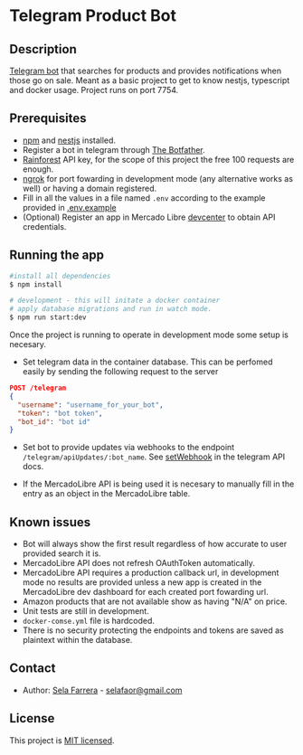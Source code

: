 # Telegram Product Bot

## Description

[Telegram bot](https://core.telegram.org/bots/api) that searches for products and provides notifications when those go on sale. Meant as a basic project to get to know nestjs, typescript and docker usage. Project runs on port 7754.

## Prerequisites

* [npm](https://docs.npmjs.com/downloading-and-installing-node-js-and-npm) and [nestjs](https://docs.nestjs.com/#installation) installed.
* Register a bot in telegram through [The Botfather](https://t.me/botfather).
* [Rainforest](https://app.rainforestapi.com/) API key, for the scope of this project the free 100 requests are enough.
* [ngrok](https://ngrok.com/download) for port fowarding in development mode (any alternative works as well) or having a domain registered.
* Fill in all the values in a file named `.env` according to the example provided in [.env.example](.env.example)
* (Optional) Register an app in Mercado Libre [devcenter](https://developers.mercadolibre.com.mx/devcenter) to obtain API credentials.

## Running the app

```bash
#install all dependencies
$ npm install

# development - this will initate a docker container
# apply database migrations and run in watch mode.
$ npm run start:dev
```

Once the project is running to operate in development mode some setup is necesary.

* Set telegram data in the container database. This can be perfomed easily by sending the following request to the server

```json
POST /telegram
{
  "username": "username_for_your_bot",
  "token": "bot token",
  "bot_id": "bot id"
}
```

* Set bot to provide updates via webhooks to the endpoint `/telegram/apiUpdates/:bot_name`. See [setWebhook](https://core.telegram.org/bots/api#setwebhook) in the telegram API docs.

* If the MercadoLibre API is being used it is necesary to manually fill in the entry as an object in the MercadoLibre table.

## Known issues

* Bot will always show the first result regardless of how accurate to user provided search it is.
* MercadoLibre API does not refresh OAuthToken automatically.
* MercadoLibre API requires a production callback url, in development mode no results are provided unless a new app is created in the MercadoLibre dev dashboard for each created port fowarding url.
* Amazon products that are not available show as having "N/A" on price.
* Unit tests are still in development.
* `docker-comse.yml` file is hardcoded.
* There is no security protecting the endpoints and tokens are saved as plaintext within the database.

## Contact

* Author: [Sela Farrera](https://twitter.com/hylandude) - selafaor@gmail.com

## License

This project is [MIT licensed](LICENSE).
